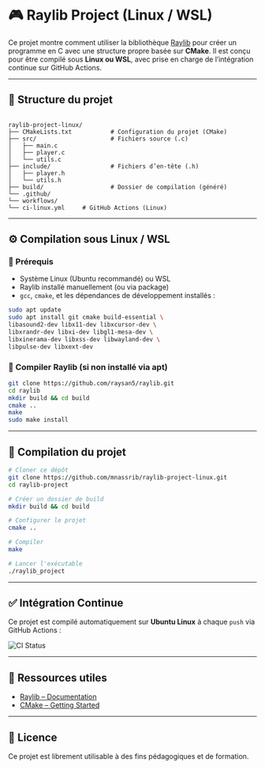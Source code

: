 # 🎮 Raylib Project (Linux / WSL)

Ce projet montre comment utiliser la bibliothèque [Raylib](https://www.raylib.com/) pour créer un programme en C avec une structure propre basée sur **CMake**. Il est conçu pour être compilé sous **Linux ou WSL**, avec prise en charge de l’intégration continue sur GitHub Actions.

---

## 📁 Structure du projet

```

raylib-project-linux/
├── CMakeLists.txt           # Configuration du projet (CMake)
├── src/                     # Fichiers source (.c)
│   ├── main.c
│   ├── player.c
│   └── utils.c
├── include/                 # Fichiers d’en-tête (.h)
│   ├── player.h
│   └── utils.h
├── build/                   # Dossier de compilation (généré)
└── .github/
└── workflows/
└── ci-linux.yml     # GitHub Actions (Linux)

````

---

## ⚙️ Compilation sous Linux / WSL

### 📌 Prérequis

- Système Linux (Ubuntu recommandé) ou WSL
- Raylib installé manuellement (ou via package)
- `gcc`, `cmake`, et les dépendances de développement installés :

```bash
sudo apt update
sudo apt install git cmake build-essential \
libasound2-dev libx11-dev libxcursor-dev \
libxrandr-dev libxi-dev libgl1-mesa-dev \
libxinerama-dev libxss-dev libwayland-dev \
libpulse-dev libxext-dev
````

### 🔧 Compiler Raylib (si non installé via apt)

```bash
git clone https://github.com/raysan5/raylib.git
cd raylib
mkdir build && cd build
cmake ..
make
sudo make install
```

---

## 🚀 Compilation du projet

```bash
# Cloner ce dépôt
git clone https://github.com/mnassrib/raylib-project-linux.git
cd raylib-project

# Créer un dossier de build
mkdir build && cd build

# Configurer le projet
cmake ..

# Compiler
make

# Lancer l'exécutable
./raylib_project
```

---

## ✅ Intégration Continue

Ce projet est compilé automatiquement sur **Ubuntu Linux** à chaque `push` via GitHub Actions :

![CI Status](https://github.com/mnassrib/raylib-project-linux/actions/workflows/ci-linux.yml/badge.svg)

---

## 🧠 Ressources utiles

* [Raylib – Documentation](https://www.raylib.com/)
* [CMake – Getting Started](https://cmake.org/learning/)

---

## 📄 Licence

Ce projet est librement utilisable à des fins pédagogiques et de formation.
